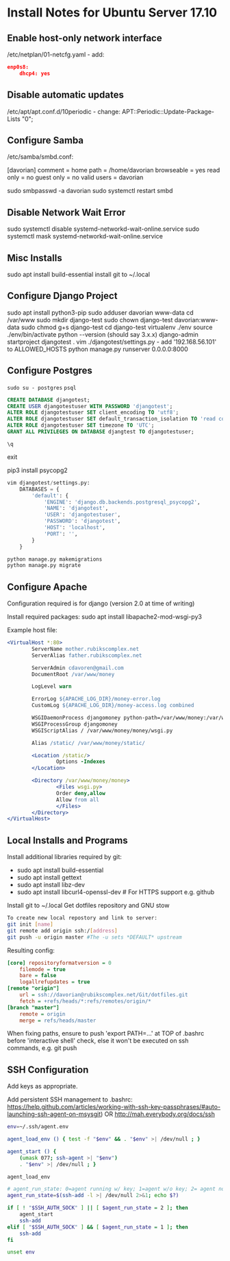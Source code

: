 Install Notes for Ubuntu Server 17.10
=====================================

Enable host-only network interface
----------------------------------

/etc/netplan/01-netcfg.yaml - add:
```json
enp0s8:
    dhcp4: yes
```

Disable automatic updates
-------------------------

/etc/apt/apt.conf.d/10periodic - change:
APT::Periodic::Update-Package-Lists "0";

Configure Samba
---------------

/etc/samba/smbd.conf:

[davorian]
   comment = home
   path = /home/davorian
   browseable = yes
   read only = no
   guest only = no
   valid users = davorian

sudo smbpasswd -a davorian
sudo systemctl restart smbd

Disable Network Wait Error
--------------------------

sudo systemctl disable systemd-networkd-wait-online.service
sudo systemctl mask systemd-networkd-wait-online.service

Misc Installs
-------------

sudo apt install build-essential
install git to ~/.local

Configure Django Project
------------------------

sudo apt install python3-pip
sudo adduser davorian www-data
cd /var/www
sudo mkdir django-test
sudo chown django-test davorian:www-data
sudo chmod g+s django-test
cd django-test
virtualenv ./env
source ./env/bin/activate
python --version (should say 3.x.x)
django-admin startproject djangotest .
vim ./djangotest/settings.py - add '192.168.56.101' to ALLOWED_HOSTS
python manage.py runserver 0.0.0.0:8000

Configure Postgres
------------------

`sudo su - postgres`
`psql`

```sql
CREATE DATABASE djangotest;
CREATE USER djangotestuser WITH PASSWORD 'djangotest';
ALTER ROLE djangotestuser SET client_encoding TO 'utf8';
ALTER ROLE djangotestuser SET default_transaction_isolation TO 'read committed';
ALTER ROLE djangotestuser SET timezone TO 'UTC';
GRANT ALL PRIVILEGES ON DATABASE djangtest TO djangotestuser;
```
`\q`


exit

pip3 install psycopg2
```python
vim djangotest/settings.py:
    DATABASES = {
        'default': {
            'ENGINE': 'django.db.backends.postgresql_psycopg2',
            'NAME': 'djangotest',
            'USER': 'djangotestuser',
            'PASSWORD': 'djangotest',
            'HOST': 'localhost',
            'PORT': '',
        }
    }
```
```bash
python manage.py makemigrations
python manage.py migrate
```

Configure Apache
----------------

Configuration required is for django (version 2.0 at time of writing)

Install required packages:
sudo apt install libapache2-mod-wsgi-py3

Example host file:
```apache
<VirtualHost *:80>
        ServerName mother.rubikscomplex.net
        ServerAlias father.rubikscomplex.net

        ServerAdmin cdavoren@gmail.com
        DocumentRoot /var/www/money

        LogLevel warn

        ErrorLog ${APACHE_LOG_DIR}/money-error.log
        CustomLog ${APACHE_LOG_DIR}/money-access.log combined

        WSGIDaemonProcess djangomoney python-path=/var/www/money:/var/www/money/env/lib/python3.4/site-packages
        WSGIProcessGroup djangomoney
        WSGIScriptAlias / /var/www/money/money/wsgi.py

        Alias /static/ /var/www/money/static/

        <Location /static/>
                Options -Indexes
        </Location>

        <Directory /var/www/money/money>
                <Files wsgi.py>
                Order deny,allow
                Allow from all
                </Files>
        </Directory>
</VirtualHost>
```

Local Installs and Programs
---------------------------

Install additional libraries required by git:
- sudo apt install build-essential
- sudo apt install gettext
- sudo apt install libz-dev
- sudo apt install libcurl4-openssl-dev # For HTTPS support e.g. github

Install git to ~/.local
Get dotfiles repository and GNU stow

```bash
To create new local repostory and link to server:
git init [name]
git remote add origin ssh:/[address]
git push -u origin master #The -u sets *DEFAULT* upstream
```

Resulting config:
```ini
[core] repositoryformatversion = 0
	filemode = true
	bare = false
	logallrefupdates = true
[remote "origin"]
	url = ssh://davorian@rubikscomplex.net/Git/dotfiles.git
	fetch = +refs/heads/*:refs/remotes/origin/*
[branch "master"]
	remote = origin
	merge = refs/heads/master
```



When fixing paths, ensure to push 'export PATH=...' at TOP of .bashrc before 'interactive shell' check, else it won't be executed on ssh commands, e.g. git push

SSH Configuration
-----------------

Add keys as appropriate.

Add persistent SSH management to .bashrc:
https://help.github.com/articles/working-with-ssh-key-passphrases/#auto-launching-ssh-agent-on-msysgit)
OR
http://mah.everybody.org/docs/ssh

```bash
env=~/.ssh/agent.env

agent_load_env () { test -f "$env" && . "$env" >| /dev/null ; }

agent_start () {
    (umask 077; ssh-agent >| "$env")
    . "$env" >| /dev/null ; }

agent_load_env

# agent_run_state: 0=agent running w/ key; 1=agent w/o key; 2= agent not running
agent_run_state=$(ssh-add -l >| /dev/null 2>&1; echo $?)

if [ ! "$SSH_AUTH_SOCK" ] || [ $agent_run_state = 2 ]; then
    agent_start
    ssh-add
elif [ "$SSH_AUTH_SOCK" ] && [ $agent_run_state = 1 ]; then
    ssh-add
fi

unset env
```
